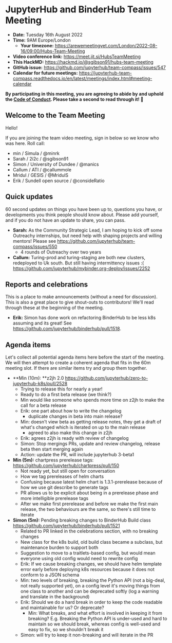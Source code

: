 # JupyterHub and BinderHub Team Meeting

- **Date:** Tuesday 16th August 2022
- **Time:** 9AM Europe/London
  - **Your timezone:** https://arewemeetingyet.com/London/2022-08-16/09:00/Hubs-Team-Meeting
- **Video conference link:** https://meet.jit.si/HubsTeamMeeting
- **This HackMD:** https://hackmd.io/@sgibson91/hubs-team-meeting
- **GitHub issue:** https://github.com/jupyterhub/team-compass/issues/547
- **Calendar for future meetings:** https://jupyterhub-team-compass.readthedocs.io/en/latest/meetings/index.html#meeting-calendar

**By participating in this meeting, you are agreeing to abide by and uphold the [Code of Conduct](https://jupyter.org/conduct). Please take a second to read through it! :pray:**

## Welcome to the Team Meeting

Hello!

If you are joining the team video meeting, sign in below so we know who was here. Roll call:

- min / Simula / @minrk
- Sarah / 2i2c / @sgibson91
- Simon / University of Dundee / @manics
- Callum / ATI / @callummole
- Mridul / GESIS / @MridulS
- Erik / Sundell open source / @consideRatio

## Quick updates

60 second updates on things you have been up to, questions you have, or developments you think people should know about. Please add yourself, and if you do not have an update to share, you can pass.

- **Sarah:** As the Community Strategic Lead, I am hoping to kick off some Outreachy internships, but need help with shaping  projects and willing mentors! Please see <https://github.com/jupyterhub/team-compass/issues/550>
  - 4 rounds of Outreachy over two years
- **Callum:** Turing-prod and turing-staging are both new clusters, redeployed to Uk south. But still having intermittency issues :( <https://github.com/jupyterhub/mybinder.org-deploy/issues/2252>

## Reports and celebrations

This is a place to make announcements (without a need for discussion). This is also a great place to give shout-outs to contributors! We'll read through these at the beginning of the meeting.

- **Erik:** Simon has done work on refactoring BinderHub to be less k8s assuming and its great! See <https://github.com/jupyterhub/binderhub/pull/1518>.

## Agenda items

Let's collect all potential agenda items here before the start of the meeting. We will then attempt to create a coherent agenda that fits in the 60m meeting slot. If there are similar items try and group them together.

- **Min (10m): **z2jh 2.0 <https://github.com/jupyterhub/zero-to-jupyterhub-k8s/pull/2528>
  - Trying to release this for nearly a year!
  - Ready to do a first beta release (we think?)
  - Min would like someone who spends more time on z2jh to make the call for a beta release
  - Erik: one part about how to write the changelog
    - duplicate changes in beta into main release?
  - Min: doesn't view beta as getting release notes, they get a draft of what's changed which is iterated on up to the main release
    - agreed to also make this change in z2jh
  - Erik: agrees z2jh is ready with review of changelog
  - Simon: Stop mergings PRs, update and review changelog, release beta then start merging again
  - Action: update the PR, will include jupyterhub 3-beta1
- **Min (5m):** chartpress prerelease tags: <https://github.com/jupyterhub/chartpress/pull/150>
  - Not ready yet, but still open for conversation
  - How we tag prereleases of helm charts
  - Confusing because latest helm chart is 1.3.1-prerelease because of how we use git describe to generate tags
  - PR allows us to be explicit about being in a prerelease phase and more intelligible prerelease tags
  - After we make first prerelease and before we make the first main release, the two behaviours are the same, so there's still time to iterate
- **Simon (5m):** Pending breaking changes to BinderHub Build class <https://github.com/jupyterhub/binderhub/pull/1521>
  - Related to PR linked in the celebrations section, with no breaking changes
  - New class for the k8s build, old build class became a subclass, but maintenance burden to support both
  - Suggestion to move to a traitlets-based config, but would mean everyone using old config would need to rewrite config
  - Erik: If we cause breaking changes, we should have helm template error early before deploying k8s resources because it does not conform to a JSON schema
  - Min: two levels of breaking, breaking the Python API (not a big-deal, not really supported yet), on a config level it's moving things from one class to another and can be deprecated softly (log a warning and translate in the background)
  - Erik: Should we do a hard break in order to keep the code readable and maintainable for us? Or deprecate?
    - Min: What breaks, and what effort is involved in keeping it from breaking? E.g. Breaking the Python API is under-used and hard to maintain so we should break, whereas config is well-used and easy to fix, so we shouldn't break it
  - Simon: will try to keep it non-breaking and will iterate in the PR
